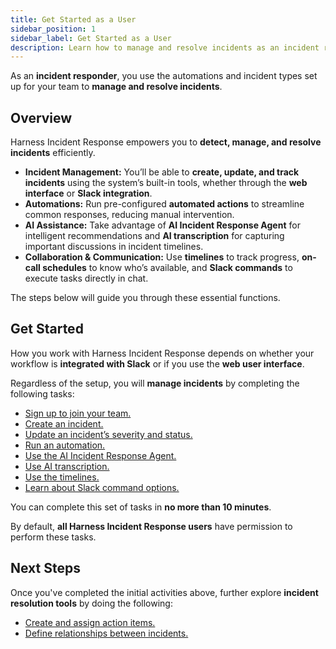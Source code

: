 ```yaml
---
title: Get Started as a User
sidebar_position: 1
sidebar_label: Get Started as a User
description: Learn how to manage and resolve incidents as an incident responder.
---
```


As an **incident responder**, you use the automations and incident types set up for your team to **manage and resolve incidents**.

## Overview

Harness Incident Response empowers you to **detect, manage, and resolve incidents** efficiently. 

- **Incident Management:** You’ll be able to **create, update, and track incidents** using the system’s built-in tools, whether through the **web interface** or **Slack integration**. 
- **Automations:** Run pre-configured **automated actions** to streamline common responses, reducing manual intervention.
- **AI Assistance:** Take advantage of **AI Incident Response Agent** for intelligent recommendations and **AI transcription** for capturing important discussions in incident timelines.
- **Collaboration & Communication:** Use **timelines** to track progress, **on-call schedules** to know who’s available, and **Slack commands** to execute tasks directly in chat.

The steps below will guide you through these essential functions.

## Get Started

How you work with Harness Incident Response depends on whether your workflow is **integrated with Slack** or if you use the **web user interface**. 

Regardless of the setup, you will **manage incidents** by completing the following tasks:

- [Sign up to join your team.](#)
- [Create an incident.](#)
- [Update an incident’s severity and status.](#)
- [Run an automation.](#)
- [Use the AI Incident Response Agent.](#)
- [Use AI transcription.](#)
- [Use the timelines.](#)
- [Learn about Slack command options.](#)
<!-- - ![Coming Soon](https://img.shields.io/badge/Coming%20Soon-blue?style=flat)[Use the on-call schedules.](#) -->  

You can complete this set of tasks in **no more than 10 minutes**.

By default, **all Harness Incident Response users** have permission to perform these tasks.

## Next Steps

Once you've completed the initial activities above, further explore **incident resolution tools** by doing the following:

- [Create and assign action items.](#)
- [Define relationships between incidents.](#)
